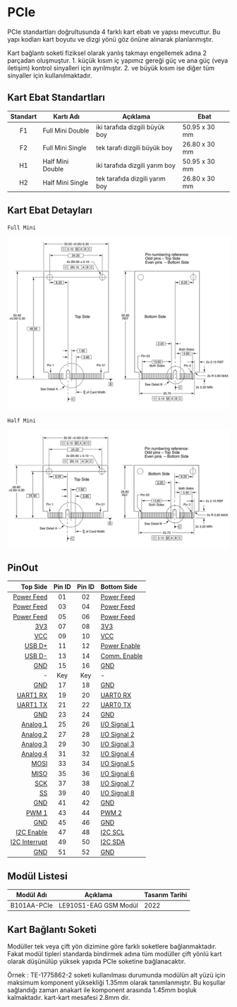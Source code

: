 # PCIe

PCIe standartları doğrultusunda 4 farklı kart ebatı ve yapısı mevcuttur. Bu yapı kodları kart boyutu ve dizgi yönü göz önüne alınarak planlanmıştır. 

Kart bağlantı soketi fiziksel olarak yanlış takmayı engellemek adına 2 parçadan oluşmuştur. 1. küçük kısım iç yapımız gereği güç ve ana güç (veya iletişim) kontrol sinyalleri için ayrılmıştır. 2. ve büyük kısım ise diğer tüm sinyaller için kullanılmaktadır.

## Kart Ebat Standartları

| Standart | Kartı Adı        | Açıklama                       | Ebat          |
|:--------:|------------------|--------------------------------|---------------|
| F1       | Full Mini Double | iki tarafıda dizgili büyük boy | 50.95 x 30 mm |
| F2       | Full Mini Single | tek tarafı dizgili büyük boy   | 26.80 x 30 mm |
| H1       | Half Mini Double | iki tarafıda dizgili yarım boy | 50.95 x 30 mm |
| H2       | Half Mini Single | tek tarafıda dizgili yarım boy | 26.80 x 30 mm |

## Kart Ebat Detayları

    Full Mini

![Full Mini PCIe](/SBus/Images/Full_Mini_PCIe_Dimension.png)

    Half Mini

![Half Mini PCIe](/SBus/Images/Half_Mini_PCIe_Dimension.png)

## PinOut

| Top Side                                             | Pin ID | Pin ID | Bottom Side                                          |
|-----------------------------------------------------:|:------:|:------:|:-----------------------------------------------------|
| [Power Feed](/SBus/Pin%20Descriptions/POWER_FEED.md) | 01     | 02     | [Power Feed](/SBus/Pin%20Descriptions/POWER_FEED.md) |
| [Power Feed](/SBus/Pin%20Descriptions/POWER_FEED.md) | 03     | 04     | [Power Feed](/SBus/Pin%20Descriptions/POWER_FEED.md) |
| [Power Feed](/SBus/Pin%20Descriptions/POWER_FEED.md) | 05     | 06     | [Power Feed](/SBus/Pin%20Descriptions/POWER_FEED.md) |
| [3V3](/SBus/Pin%20Descriptions/3V3.md)               | 07     | 08     | [3V3](/SBus/Pin%20Descriptions/3V3.md)               |
| [VCC](/SBus/Pin%20Descriptions/VCC.md)               | 09     | 10     | [VCC](/SBus/Pin%20Descriptions/VCC.md)               |
| [USB D+](/SBus/Pin%20Descriptions/USB.md)            | 11     | 12     | [Power Enable](/SBus/Pin%20Descriptions/PWR_EN.md)   |
| [USB D-](/SBus/Pin%20Descriptions/USB.md)            | 13     | 14     | [Comm. Enable](/SBus/Pin%20Descriptions/COMM_EN.md)  |
| [GND](/SBus/Pin%20Descriptions/GND.md)               | 15     | 16     | [GND](/SBus/Pin%20Descriptions/GND.md)               |
| -                                                    | Key    | Key    | -                                                    |
| [GND](/SBus/Pin%20Descriptions/GND.md)               | 17     | 18     | [GND](/SBus/Pin%20Descriptions/GND.md)               |
| [UART1 RX](/SBus/Pin%20Descriptions/UART.md)         | 19     | 20     | [UART0 RX](/SBus/Pin%20Descriptions/UART.md)         |
| [UART1 TX](/SBus/Pin%20Descriptions/UART.md)         | 21     | 22     | [UART0 TX](/SBus/Pin%20Descriptions/UART.md)         |
| [GND](/SBus/Pin%20Descriptions/GND.md)               | 23     | 24     | [GND](/SBus/Pin%20Descriptions/GND.md)               |
| [Analog 1](/SBus/Pin%20Descriptions/ANALOG.md)       | 25     | 26     | [I/O Signal 1](/SBus/Pin%20Descriptions/DIGITAL.md)  |
| [Analog 2](/SBus/Pin%20Descriptions/ANALOG.md)       | 27     | 28     | [I/O Signal 2](/SBus/Pin%20Descriptions/DIGITAL.md)  |
| [Analog 3](/SBus/Pin%20Descriptions/ANALOG.md)       | 29     | 30     | [I/O Signal 3](/SBus/Pin%20Descriptions/DIGITAL.md)  |
| [Analog 4](/SBus/Pin%20Descriptions/ANALOG.md)       | 31     | 32     | [I/O Signal 4](/SBus/Pin%20Descriptions/DIGITAL.md)  |
| [MOSI](/SBus/Pin%20Descriptions/SPI.md)              | 33     | 34     | [I/O Signal 5](/SBus/Pin%20Descriptions/DIGITAL.md)  |
| [MISO](/SBus/Pin%20Descriptions/SPI.md)              | 35     | 36     | [I/O Signal 6](/SBus/Pin%20Descriptions/DIGITAL.md)  |
| [SCK](/SBus/Pin%20Descriptions/SPI.md)               | 37     | 38     | [I/O Signal 7](/SBus/Pin%20Descriptions/DIGITAL.md)  |
| [SS](/SBus/Pin%20Descriptions/SPI.md)                | 39     | 40     | [I/O Signal 8](/SBus/Pin%20Descriptions/DIGITAL.md)  |
| [GND](/SBus/Pin%20Descriptions/GND.md)               | 41     | 42     | [GND](/SBus/Pin%20Descriptions/GND.md)               |
| [PWM 1](/SBus/Pin%20Descriptions/PWM.md)             | 43     | 44     | [PWM 2](/SBus/Pin%20Descriptions/PWM.md)             |
| [GND](/SBus/Pin%20Descriptions/GND.md)               | 45     | 46     | [GND](/SBus/Pin%20Descriptions/GND.md)               |
| [I2C Enable](/SBus/Pin%20Descriptions/I2C.md)        | 47     | 48     | [I2C SCL](/SBus/Pin%20Descriptions/I2C.md)           |
| [I2C Interrupt](/SBus/Pin%20Descriptions/I2C.md)     | 49     | 50     | [I2C SDA](/SBus/Pin%20Descriptions/I2C.md)           |
| [GND](/SBus/Pin%20Descriptions/GND.md)               | 51     | 52     | [GND](/SBus/Pin%20Descriptions/GND.md)               |

## Modül Listesi

| Modül Adı   | Açıklama              | Tasarım Tarihi |
|-------------|-----------------------|----------------|
| B101AA-PCIe | LE910S1-EAG GSM Modül | 2022           |

## Kart Bağlantı Soketi

Modüller tek veya çift yön dizimine göre farklı soketlere bağlanmaktadır. Fakat modül tipleri standarda bindirmek adına tüm modüller çift yönlü kart olarak düşünülüp yüksek yapıda PCIe soketine bağlanacaktır. 

Örnek : TE-1775862-2 soketi kullanılması durumunda modülün alt yüzü için maksimum komponent yüksekliği 1.35mm olarak tanımlanmıştır. Bu koşullar sağlandığı zaman anakart ile komponent arasında 1.45mm boşluk kalmaktadır. kart-kart mesafesi 2.8mm dir. 
